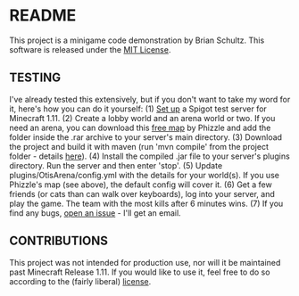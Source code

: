 # README #

This project is a minigame code demonstration by Brian Schultz. This software is released under the [MIT License](https://github.com/TheBrianiac/OtisArena/blob/master/LICENSE).

## TESTING ##
I've already tested this extensively, but if you don't want to take my word for it, here's how you can do it yourself:
(1) [Set up](https://www.spigotmc.org/wiki/spigot-installation/) a Spigot test server for Minecraft 1.11.
(2) Create a lobby world and an arena world or two. If you need an arena, you can download this [free map](https://www.youtube.com/watch?v=K9rfzmMv5h0) by Phizzle and add the folder inside the .rar archive to your server's main directory.
(3) Download the project and build it with maven (run 'mvn compile' from the project folder - details [here](https://spring.io/guides/gs/maven/)).
(4) Install the compiled .jar file to your server's plugins directory. Run the server and then enter 'stop'.
(5) Update plugins/OtisArena/config.yml with the details for your world(s). If you use Phizzle's map (see above), the default config will cover it.
(6) Get a few friends (or cats than can walk over keyboards), log into your server, and play the game. The team with the most kills after 6 minutes wins.
(7) If you find any bugs, [open an issue](https://github.com/TheBrianiac/OtisArena/issues/new) - I'll get an email.

## CONTRIBUTIONS ##
This project was not intended for production use, nor will it be maintained past Minecraft Release 1.11. If you would like to use it, feel free to do so according to the (fairly liberal) [license](https://github.com/TheBrianiac/OtisArena/blob/master/LICENSE).
